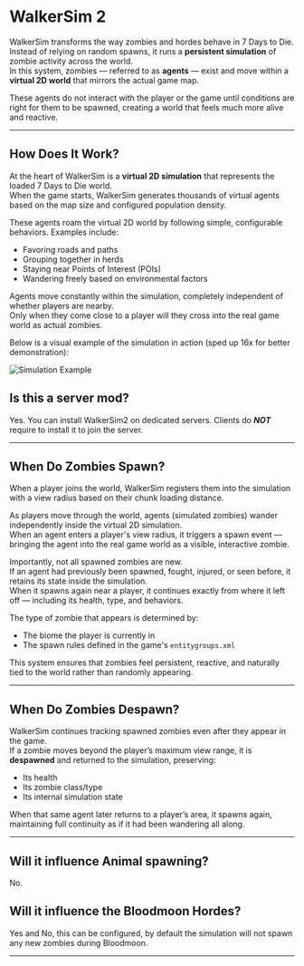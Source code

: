 # WalkerSim 2

WalkerSim transforms the way zombies and hordes behave in 7 Days to Die.  
Instead of relying on random spawns, it runs a **persistent simulation** of zombie activity across the world.  
In this system, zombies — referred to as **agents** — exist and move within a **virtual 2D world** that mirrors the actual game map.

These agents do not interact with the player or the game until conditions are right for them to be spawned, creating a world that feels much more alive and reactive.

---

## How Does It Work?

At the heart of WalkerSim is a **virtual 2D simulation** that represents the loaded 7 Days to Die world.  
When the game starts, WalkerSim generates thousands of virtual agents based on the map size and configured population density.

These agents roam the virtual 2D world by following simple, configurable behaviors. Examples include:

 - Favoring roads and paths
 - Grouping together in herds
 - Staying near Points of Interest (POIs)
 - Wandering freely based on environmental factors

Agents move constantly within the simulation, completely independent of whether players are nearby.  
Only when they come close to a player will they cross into the real game world as actual zombies.

Below is a visual example of the simulation in action (sped up 16x for better demonstration):

![Simulation Example](img/simulation.gif)

## Is this a server mod?

Yes. You can install WalkerSim2 on dedicated servers. Clients do ***NOT*** require to install it to join the server.

---

## When Do Zombies Spawn?

When a player joins the world, WalkerSim registers them into the simulation with a view radius based on their chunk loading distance.

As players move through the world, agents (simulated zombies) wander independently inside the virtual 2D simulation.  
When an agent enters a player's view radius, it triggers a spawn event — bringing the agent into the real game world as a visible, interactive zombie.

Importantly, not all spawned zombies are new.  
If an agent had previously been spawned, fought, injured, or seen before, it retains its state inside the simulation.  
When it spawns again near a player, it continues exactly from where it left off — including its health, type, and behaviors.

The type of zombie that appears is determined by:

- The biome the player is currently in
- The spawn rules defined in the game's `entitygroups.xml`

This system ensures that zombies feel persistent, reactive, and naturally tied to the world rather than randomly appearing.

---

## When Do Zombies Despawn?

WalkerSim continues tracking spawned zombies even after they appear in the game.  
If a zombie moves beyond the player’s maximum view range, it is **despawned** and returned to the simulation, preserving:

- Its health
- Its zombie class/type
- Its internal simulation state

When that same agent later returns to a player’s area, it spawns again, maintaining full continuity as if it had been wandering all along.

---

## Will it influence Animal spawning?

No.

## Will it influence the Bloodmoon Hordes?

Yes and No, this can be configured, by default the simulation will not spawn any new zombies during Bloodmoon.

---


